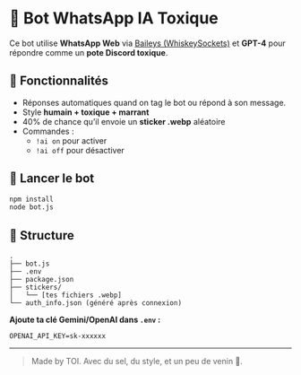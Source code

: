 # 🤖 Bot WhatsApp IA Toxique

Ce bot utilise **WhatsApp Web** via [Baileys (WhiskeySockets)](https://github.com/WhiskeySockets/Baileys) et **GPT-4** pour répondre comme un **pote Discord toxique**.

## 🧠 Fonctionnalités

- Réponses automatiques quand on tag le bot ou répond à son message.
- Style **humain + toxique + marrant**
- 40% de chance qu’il envoie un **sticker .webp** aléatoire
- Commandes :
  - `!ai on` pour activer
  - `!ai off` pour désactiver

## 🚀 Lancer le bot

```bash
npm install
node bot.js
```

## 📁 Structure

```
.
├── bot.js
├── .env
├── package.json
├── stickers/
│   └── [tes fichiers .webp]
└── auth_info.json (généré après connexion)
```

**Ajoute ta clé Gemini/OpenAI dans `.env` :**

```
OPENAI_API_KEY=sk-xxxxxx
```

---

> Made by TOI. Avec du sel, du style, et un peu de venin 🐍.
